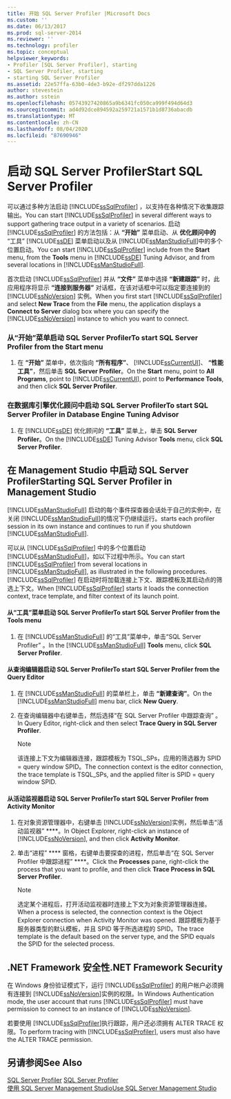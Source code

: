 ```yaml
---
title: 开始 SQL Server Profiler |Microsoft Docs
ms.custom: ''
ms.date: 06/13/2017
ms.prod: sql-server-2014
ms.reviewer: ''
ms.technology: profiler
ms.topic: conceptual
helpviewer_keywords:
- Profiler [SQL Server Profiler], starting
- SQL Server Profiler, starting
- starting SQL Server Profiler
ms.assetid: 22e57ffa-63b0-4de3-b92e-df297dda1226
author: stevestein
ms.author: sstein
ms.openlocfilehash: 05743927420865a9b6341fc050ca999f494d64d3
ms.sourcegitcommit: ad4d92dce894592a259721a1571b1d8736abacdb
ms.translationtype: MT
ms.contentlocale: zh-CN
ms.lasthandoff: 08/04/2020
ms.locfileid: "87690946"
---
```

# <a name="start-sql-server-profiler"></a><span data-ttu-id="19500-102">启动 SQL Server Profiler</span><span class="sxs-lookup"><span data-stu-id="19500-102">Start SQL Server Profiler</span></span>
  <span data-ttu-id="19500-103">可以通过多种方法启动 [!INCLUDE[ssSqlProfiler](../../includes/sssqlprofiler-md.md)] ，以支持在各种情况下收集跟踪输出。</span><span class="sxs-lookup"><span data-stu-id="19500-103">You can start [!INCLUDE[ssSqlProfiler](../../includes/sssqlprofiler-md.md)] in several different ways to support gathering trace output in a variety of scenarios.</span></span> <span data-ttu-id="19500-104">启动 [!INCLUDE[ssSqlProfiler](../../includes/sssqlprofiler-md.md)] 的方法包括：从 **“开始”** 菜单启动、从 **优化顾问中的** “工具” [!INCLUDE[ssDE](../../includes/ssde-md.md)] 菜单启动以及从 [!INCLUDE[ssManStudioFull](../../includes/ssmanstudiofull-md.md)]中的多个位置启动。</span><span class="sxs-lookup"><span data-stu-id="19500-104">You can start [!INCLUDE[ssSqlProfiler](../../includes/sssqlprofiler-md.md)] include from the **Start** menu, from the **Tools** menu in [!INCLUDE[ssDE](../../includes/ssde-md.md)] Tuning Advisor, and from several locations in [!INCLUDE[ssManStudioFull](../../includes/ssmanstudiofull-md.md)].</span></span>  
  
 <span data-ttu-id="19500-105">首次启动 [!INCLUDE[ssSqlProfiler](../../includes/sssqlprofiler-md.md)] 并从 **“文件”** 菜单中选择 **“新建跟踪”** 时，此应用程序将显示 **“连接到服务器”** 对话框，在该对话框中可以指定要连接到的 [!INCLUDE[ssNoVersion](../../includes/ssnoversion-md.md)] 实例。</span><span class="sxs-lookup"><span data-stu-id="19500-105">When you first start [!INCLUDE[ssSqlProfiler](../../includes/sssqlprofiler-md.md)] and select **New Trace** from the **File** menu, the application displays a **Connect to Server** dialog box where you can specify the [!INCLUDE[ssNoVersion](../../includes/ssnoversion-md.md)] instance to which you want to connect.</span></span>  
  
### <a name="to-start-sql-server-profiler-from-the-start-menu"></a><span data-ttu-id="19500-106">从“开始”菜单启动 SQL Server Profiler</span><span class="sxs-lookup"><span data-stu-id="19500-106">To start SQL Server Profiler from the Start menu</span></span>  
  
1.  <span data-ttu-id="19500-107">在 **“开始”** 菜单中，依次指向 **“所有程序”**、 [!INCLUDE[ssCurrentUI](../../includes/sscurrentui-md.md)]、 **“性能工具”**，然后单击 **SQL Server Profiler**。</span><span class="sxs-lookup"><span data-stu-id="19500-107">On the **Start** menu, point to **All Programs**, point to [!INCLUDE[ssCurrentUI](../../includes/sscurrentui-md.md)], point to **Performance Tools**, and then click **SQL Server Profiler**.</span></span>  
  
### <a name="to-start-sql-server-profiler-in-database-engine-tuning-advisor"></a><span data-ttu-id="19500-108">在数据库引擎优化顾问中启动 SQL Server Profiler</span><span class="sxs-lookup"><span data-stu-id="19500-108">To start SQL Server Profiler in Database Engine Tuning Advisor</span></span>  
  
1.  <span data-ttu-id="19500-109">在 [!INCLUDE[ssDE](../../includes/ssde-md.md)] 优化顾问的 **“工具”** 菜单上，单击 **SQL Server Profiler**。</span><span class="sxs-lookup"><span data-stu-id="19500-109">On the [!INCLUDE[ssDE](../../includes/ssde-md.md)] Tuning Advisor **Tools** menu, click **SQL Server Profiler**.</span></span>  
  
## <a name="starting-sql-server-profiler-in-management-studio"></a><span data-ttu-id="19500-110">在 Management Studio 中启动 SQL Server Profiler</span><span class="sxs-lookup"><span data-stu-id="19500-110">Starting SQL Server Profiler in Management Studio</span></span>  
 [!INCLUDE[ssManStudioFull](../../includes/ssmanstudiofull-md.md)] <span data-ttu-id="19500-111">启动的每个事件探查器会话处于自己的实例中，在关闭 [!INCLUDE[ssManStudioFull](../../includes/ssmanstudiofull-md.md)]的情况下仍继续运行。</span><span class="sxs-lookup"><span data-stu-id="19500-111">starts each profiler session in its own instance and continues to run if you shutdown [!INCLUDE[ssManStudioFull](../../includes/ssmanstudiofull-md.md)].</span></span>  
  
 <span data-ttu-id="19500-112">可以从 [!INCLUDE[ssSqlProfiler](../../includes/sssqlprofiler-md.md)] 中的多个位置启动 [!INCLUDE[ssManStudioFull](../../includes/ssmanstudiofull-md.md)]，如以下过程中所示。</span><span class="sxs-lookup"><span data-stu-id="19500-112">You can start [!INCLUDE[ssSqlProfiler](../../includes/sssqlprofiler-md.md)] from several locations in [!INCLUDE[ssManStudioFull](../../includes/ssmanstudiofull-md.md)], as illustrated in the following procedures.</span></span> <span data-ttu-id="19500-113">[!INCLUDE[ssSqlProfiler](../../includes/sssqlprofiler-md.md)] 在启动时将加载连接上下文、跟踪模板及其启动点的筛选上下文。</span><span class="sxs-lookup"><span data-stu-id="19500-113">When [!INCLUDE[ssSqlProfiler](../../includes/sssqlprofiler-md.md)] starts it loads the connection context, trace template, and filter context of its launch point.</span></span>  
  
#### <a name="to-start-sql-server-profiler-from-the-tools-menu"></a><span data-ttu-id="19500-114">从“工具”菜单启动 SQL Server Profiler</span><span class="sxs-lookup"><span data-stu-id="19500-114">To start SQL Server Profiler from the Tools menu</span></span>  
  
1.  <span data-ttu-id="19500-115">在 [!INCLUDE[ssManStudioFull](../../includes/ssmanstudiofull-md.md)] 的“工具”菜单中，单击“SQL Server Profiler” 。</span><span class="sxs-lookup"><span data-stu-id="19500-115">In the [!INCLUDE[ssManStudioFull](../../includes/ssmanstudiofull-md.md)] **Tools** menu, click **SQL Server Profiler**.</span></span>  
  
#### <a name="to-start-sql-server-profiler-from-the-query-editor"></a><span data-ttu-id="19500-116">从查询编辑器启动 SQL Server Profiler</span><span class="sxs-lookup"><span data-stu-id="19500-116">To start SQL Server Profiler from the Query Editor</span></span>  
  
1.  <span data-ttu-id="19500-117">在 [!INCLUDE[ssManStudioFull](../../includes/ssmanstudiofull-md.md)] 的菜单栏上，单击 **“新建查询”**。</span><span class="sxs-lookup"><span data-stu-id="19500-117">On the [!INCLUDE[ssManStudioFull](../../includes/ssmanstudiofull-md.md)] menu bar, click **New Query**.</span></span>  
  
2.  <span data-ttu-id="19500-118">在查询编辑器中右键单击，然后选择“在 SQL Server Profiler 中跟踪查询” 。</span><span class="sxs-lookup"><span data-stu-id="19500-118">In Query Editor, right-click and then select **Trace Query in SQL Server Profiler**.</span></span>  
  
    > [!NOTE]  
    >  <span data-ttu-id="19500-119">该连接上下文为编辑器连接，跟踪模板为 TSQL_SPs，应用的筛选器为 SPID = query window SPID。</span><span class="sxs-lookup"><span data-stu-id="19500-119">The connection context is the editor connection, the trace template is TSQL_SPs, and the applied filter is SPID = query window SPID.</span></span>  
  
#### <a name="to-start-sql-server-profiler-from-activity-monitor"></a><span data-ttu-id="19500-120">从活动监视器启动 SQL Server Profiler</span><span class="sxs-lookup"><span data-stu-id="19500-120">To start SQL Server Profiler from Activity Monitor</span></span>  
  
1.  <span data-ttu-id="19500-121">在对象资源管理器中，右键单击 [!INCLUDE[ssNoVersion](../../includes/ssnoversion-md.md)]实例，然后单击“活动监视器” \*\*\*\*。</span><span class="sxs-lookup"><span data-stu-id="19500-121">In Object Explorer, right-click an instance of [!INCLUDE[ssNoVersion](../../includes/ssnoversion-md.md)], and then click **Activity Monitor**.</span></span>  
  
2.  <span data-ttu-id="19500-122">单击“进程” \*\*\*\* 窗格，右键单击要探查的进程，然后单击“在 SQL Server Profiler 中跟踪进程” \*\*\*\*。</span><span class="sxs-lookup"><span data-stu-id="19500-122">Click the **Processes** pane, right-click the process that you want to profile, and then click **Trace Process in SQL Server Profiler**.</span></span>  
  
    > [!NOTE]  
    >  <span data-ttu-id="19500-123">选定某个进程后，打开活动监视器时连接上下文为对象资源管理器连接。</span><span class="sxs-lookup"><span data-stu-id="19500-123">When a process is selected, the connection context is the Object Explorer connection when Activity Monitor was opened.</span></span> <span data-ttu-id="19500-124">跟踪模板为基于服务器类型的默认模板，并且 SPID 等于所选进程的 SPID。</span><span class="sxs-lookup"><span data-stu-id="19500-124">The trace template is the default based on the server type, and the SPID equals the SPID for the selected process.</span></span>  
  
## <a name="net-framework-security"></a><span data-ttu-id="19500-125">.NET Framework 安全性</span><span class="sxs-lookup"><span data-stu-id="19500-125">.NET Framework Security</span></span>  
 <span data-ttu-id="19500-126">在 Windows 身份验证模式下，运行 [!INCLUDE[ssSqlProfiler](../../includes/sssqlprofiler-md.md)] 的用户帐户必须拥有连接到 [!INCLUDE[ssNoVersion](../../includes/ssnoversion-md.md)]实例的权限。</span><span class="sxs-lookup"><span data-stu-id="19500-126">In Windows Authentication mode, the user account that runs [!INCLUDE[ssSqlProfiler](../../includes/sssqlprofiler-md.md)] must have permission to connect to an instance of [!INCLUDE[ssNoVersion](../../includes/ssnoversion-md.md)].</span></span>  
  
 <span data-ttu-id="19500-127">若要使用 [!INCLUDE[ssSqlProfiler](../../includes/sssqlprofiler-md.md)]执行跟踪，用户还必须拥有 ALTER TRACE 权限。</span><span class="sxs-lookup"><span data-stu-id="19500-127">To perform tracing with [!INCLUDE[ssSqlProfiler](../../includes/sssqlprofiler-md.md)], users must also have the ALTER TRACE permission.</span></span>  
  
## <a name="see-also"></a><span data-ttu-id="19500-128">另请参阅</span><span class="sxs-lookup"><span data-stu-id="19500-128">See Also</span></span>  
 <span data-ttu-id="19500-129">[SQL Server Profiler](sql-server-profiler.md) </span><span class="sxs-lookup"><span data-stu-id="19500-129">[SQL Server Profiler](sql-server-profiler.md) </span></span>  
 [<span data-ttu-id="19500-130">使用 SQL Server Management Studio</span><span class="sxs-lookup"><span data-stu-id="19500-130">Use SQL Server Management Studio</span></span>](../../database-engine/use-sql-server-management-studio.md)  
  
  
